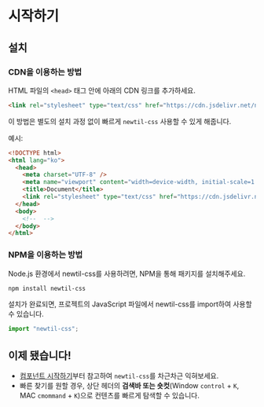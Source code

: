 # 시작하기

## 설치

### CDN을 이용하는 방법

HTML 파일의 `<head>` 태그 안에 아래의 CDN 링크를 추가하세요.

```html
<link rel="stylesheet" type="text/css" href="https://cdn.jsdelivr.net/npm/newtil-css@0.1.5/dist/style.css" />
```

이 방법은 별도의 설치 과정 없이 빠르게 `newtil-css` 사용할 수 있게 해줍니다.

예시:

```html {7}
<!DOCTYPE html>
<html lang="ko">
  <head>
    <meta charset="UTF-8" />
    <meta name="viewport" content="width=device-width, initial-scale=1.0" />
    <title>Document</title>
    <link rel="stylesheet" type="text/css" href="https://cdn.jsdelivr.net/npm/newtil-css@0.1.5/dist/style.css" />
  </head>
  <body>
    <!--  -->
  </body>
</html>
```

### NPM을 이용하는 방법

Node.js 환경에서 newtil-css를 사용하려면, NPM을 통해 패키지를 설치해주세요.

```bash
npm install newtil-css
```

설치가 완료되면, 프로젝트의 JavaScript 파일에서 newtil-css를 import하여 사용할 수 있습니다.

```js
import "newtil-css";
```

## 이제 됐습니다!

- [컴포넌트 시작하기](/guide/getting-started-component)부터 참고하여 `newtil-css`를 차근차근 익혀보세요.
- 빠른 찾기를 원할 경우, 상단 헤더의 **검색바 또는 숏컷**(Window `control` + `K`, MAC `cmommand` + `K`)으로 컨텐츠를 빠르게 탐색할 수 있습니다.
